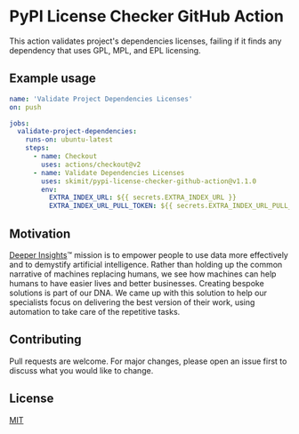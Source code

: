 # PyPI License Checker GitHub Action
This action validates project's dependencies licenses, failing if it finds any dependency that uses GPL, MPL, and EPL licensing.

## Example usage

```yaml
name: 'Validate Project Dependencies Licenses'
on: push

jobs:
  validate-project-dependencies:
    runs-on: ubuntu-latest
    steps:
      - name: Checkout
        uses: actions/checkout@v2
      - name: Validate Dependencies Licenses
        uses: skimit/pypi-license-checker-github-action@v1.1.0
        env:
          EXTRA_INDEX_URL: ${{ secrets.EXTRA_INDEX_URL }}
          EXTRA_INDEX_URL_PULL_TOKEN: ${{ secrets.EXTRA_INDEX_URL_PULL_TOKEN }}
```

## Motivation
[Deeper Insights](https://deeperinsights.com)™ mission is to empower people to use data more effectively and to demystify artificial intelligence. Rather than holding up the common narrative of machines replacing humans, we see how machines can help humans to have easier lives and better businesses. Creating bespoke solutions is part of our DNA. We came up with this solution to help our specialists focus on delivering the best version of their work, using automation to take care of the repetitive tasks.

## Contributing
Pull requests are welcome. For major changes, please open an issue first to discuss what you would like to change.

## License
[MIT](https://choosealicense.com/licenses/mit/)
